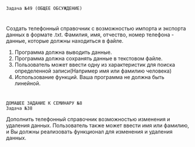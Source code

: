     Задача №49 (ОБЩЕЕ ОБСУЖДЕНИЕ)
#
Создать телефонный справочник с
возможностью импорта и экспорта данных в
формате .txt.
Фамилия, имя, отчество, номер
телефона - данные, которые должны находиться
в файле.
1. Программа должна выводить данные.
2. Программа должна сохранять данные в
текстовом файле.
3. Пользователь может ввести одну из
характеристик для поиска определенной
записи(Например имя или фамилию
человека)
4. Использование функций. Ваша программа
не должна быть линейной.

#
    ДОМАШЕЕ ЗАДАНИЕ К СЕМИНАРУ №8
    Задача №38  

Дополнить телефонный справочник возможностью изменения и удаления данных.
Пользователь также может ввести имя или фамилию, и Вы должны реализовать функционал
для изменения и удаления данных.
